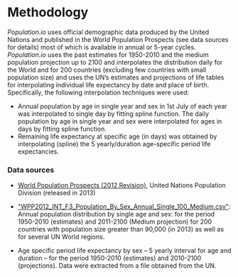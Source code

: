 Methodology
===========

_Population.io_ uses official demographic data produced by the United Nations and published in the World Population Prospects (see data sources for details) most of which is available in annual or 5-year cycles. _Population.io_ uses the past estimates for 1950-2010 and the medium population projection up to 2100 and interpolates the distribution daily for the World and for 200 countries (excluding few countries with small population size) and uses the UN’s estimates and projections of life tables for interpolating individual life expectancy by date and place of birth. Specifically, the following interpolation techniques were used:

- Annual population by age in single year and sex in 1st July of each year was interpolated to single day by fitting spline function. The daily population by age in single year and sex were interpolated for ages in days by fitting spline function.
- Remaining life expectancy at specific age (in days) was obtained by interpolating (spline) the 5 yearly/duration age-specific period life expectancies.

### Data sources

- [World Population Prospects (2012 Revision)](http://esa.un.org/wpp/), United Nations Population Division (released in 2013)

- ["WPP2012_INT_F3_Population_By_Sex_Annual_Single_100_Medium.csv"](https://github.com/worldpopulation/population.io-api/blob/master/data/WPP2012_INT_F3_Population_By_Sex_Annual_Single_100_Medium.zip): Annual population distribution by single age and sex: for the period 1950-2010 (estimates) and 2011-2100 (Medium projection) for 200 countries with population size greater than 90,000 (in 2013) as well as for several UN World regions.

- Age specific period life expectancy by sex – 5 yearly interval for age and duration – for the period 1950-2010 (estimates) and 2010-2100 (projections). Data were extracted from a file obtained from the UN.

